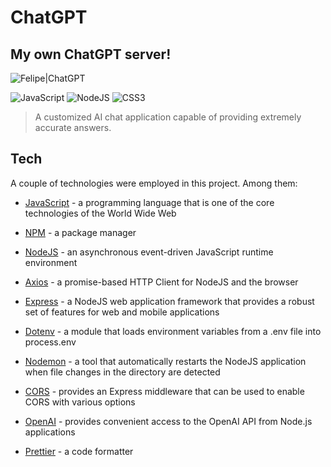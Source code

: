 # ChatGPT

## My own ChatGPT server!

![Felipe|ChatGPT](https://img.shields.io/badge/FelipeMDantas-ChatGPT-gray)

<p>

![JavaScript](https://img.shields.io/badge/javascript-%23323330.svg?style=for-the-badge&logo=javascript&logoColor=%23F7DF1E)
![NodeJS](https://img.shields.io/badge/node.js-6DA55F?style=for-the-badge&logo=node.js&logoColor=white)
![CSS3](https://img.shields.io/badge/css3-%231572B6.svg?style=for-the-badge&logo=css3&logoColor=white)

> A customized AI chat application capable of providing extremely accurate answers.

## Tech

A couple of technologies were employed in this project. Among them:

- [JavaScript] - a programming language that is one of the core technologies of the World Wide Web
- [NPM] - a package manager
- [NodeJS] - an asynchronous event-driven JavaScript runtime environment
- [Axios] - a promise-based HTTP Client for NodeJS and the browser
- [Express] - a NodeJS web application framework that provides a robust set of features for web and mobile applications
- [Dotenv] - a module that loads environment variables from a .env file into process.env
- [Nodemon] - a tool that automatically restarts the NodeJS application when file changes in the directory are detected
- [CORS] - provides an Express middleware that can be used to enable CORS with various options
- [OpenAI] - provides convenient access to the OpenAI API from Node.js applications
- [Prettier] - a code formatter

  [javascript]: https://www.javascript.com/
  [npm]: https://www.npmjs.com/
  [nodejs]: https://nodejs.org/en/
  [axios]: https://axios-http.com/docs/intro
  [express]: https://expressjs.com/
  [dotenv]: https://dotenv.org/
  [nodemon]: https://www.npmjs.com/package/nodemon
  [cors]: https://github.com/expressjs/cors
  [openai]: https://github.com/openai/openai-node
  [prettier]: https://prettier.io/
